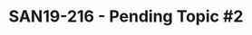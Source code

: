---
categories:
- san19
description: To Be Provided
image:
  featured: 'true'
  path: /assets/images/featured-images/san19/SAN19-216.png
session_attendee_num: '1'
session_id: SAN19-216
session_room: Pacific Room (Keynote)
session_slot:
  end_time: '2019-09-24 12:50:00'
  start_time: '2019-09-24 12:00:00'
session_speakers:
- speaker_bio: see web page
  speaker_company: Linaro
  speaker_image: /assets/images/speakers/san19/andrea-gallo.jpg
  speaker_location: Milan Area, Italy
  speaker_name: Andrea Gallo
  speaker_position: VP of Membership Development
  speaker_url: www.linaro.org
  speaker_username: andrea.gallo
session_track: IoT Fog/Gateway/Edge Computing
tag: session
tags:
- Validation and CI
title: 'SAN19-216 - Pending Topic #2'
---